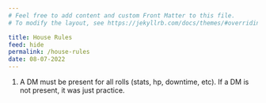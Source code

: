 ```yaml
---
# Feel free to add content and custom Front Matter to this file.
# To modify the layout, see https://jekyllrb.com/docs/themes/#overriding-theme-defaults

title: House Rules
feed: hide
permalink: /house-rules
date: 08-07-2022
---
```


1. A DM must be present for all rolls (stats, hp, downtime, etc). If a DM is not present, it was just practice.